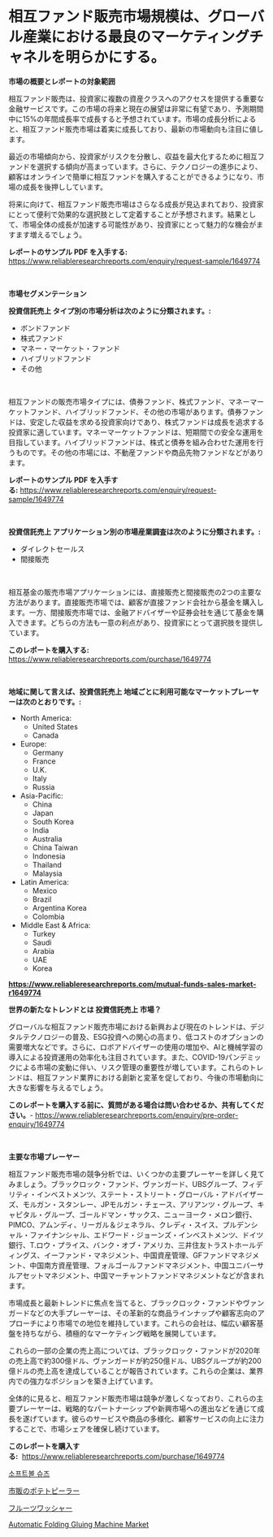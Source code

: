 <p><h1>相互ファンド販売市場規模は、グローバル産業における最良のマーケティングチャネルを明らかにする。</h1></p><p><strong>市場の概要とレポートの対象範囲</strong></p>
<p><p>相互ファンド販売は、投資家に複数の資産クラスへのアクセスを提供する重要な金融サービスです。この市場の将来と現在の展望は非常に有望であり、予測期間中に15%の年間成長率で成長すると予想されています。市場の成長分析によると、相互ファンド販売市場は着実に成長しており、最新の市場動向も注目に値します。</p><p>最近の市場傾向から、投資家がリスクを分散し、収益を最大化するために相互ファンドを選択する傾向が高まっています。さらに、テクノロジーの進歩により、顧客はオンラインで簡単に相互ファンドを購入することができるようになり、市場の成長を後押ししています。</p><p>将来に向けて、相互ファンド販売市場はさらなる成長が見込まれており、投資家にとって便利で効果的な選択肢として定着することが予想されます。結果として、市場全体の成長が加速する可能性があり、投資家にとって魅力的な機会がますます増えるでしょう。</p></p>
<p><strong>レポートのサンプル PDF を入手する:</strong> <a href="https://www.reliableresearchreports.com/enquiry/request-sample/1649774">https://www.reliableresearchreports.com/enquiry/request-sample/1649774</a></p>
<p>&nbsp;</p>
<p><strong>市場セグメンテーション</strong></p>
<p><strong>投資信託売上 タイプ別の市場分析は次のように分類されます。:</strong></p>
<p><ul><li>ボンドファンド</li><li>株式ファンド</li><li>マネー・マーケット・ファンド</li><li>ハイブリッドファンド</li><li>その他</li></ul></p>
<p>&nbsp;</p>
<p><p>相互ファンドの販売市場タイプには、債券ファンド、株式ファンド、マネーマーケットファンド、ハイブリッドファンド、その他の市場があります。債券ファンドは、安定した収益を求める投資家向けであり、株式ファンドは成長を追求する投資家に適しています。マネーマーケットファンドは、短期間での安全な運用を目指しています。ハイブリッドファンドは、株式と債券を組み合わせた運用を行うものです。その他の市場には、不動産ファンドや商品先物ファンドなどがあります。</p></p>
<p><strong>レポートのサンプル PDF を入手する:</strong>&nbsp;<a href="https://www.reliableresearchreports.com/enquiry/request-sample/1649774">https://www.reliableresearchreports.com/enquiry/request-sample/1649774</a></p>
<p>&nbsp;</p>
<p><strong> 投資信託売上 アプリケーション別の市場産業調査は次のように分類されます。:</strong></p>
<p><ul><li>ダイレクトセールス</li><li>間接販売</li></ul></p>
<p>&nbsp;</p>
<p><p>相互基金の販売市場アプリケーションには、直接販売と間接販売の2つの主要な方法があります。直接販売市場では、顧客が直接ファンド会社から基金を購入します。一方、間接販売市場では、金融アドバイザーや証券会社を通じて基金を購入できます。どちらの方法も一意の利点があり、投資家にとって選択肢を提供しています。</p></p>
<p><strong>このレポートを購入する:</strong>&nbsp; <a href="https://www.reliableresearchreports.com/purchase/1649774">https://www.reliableresearchreports.com/purchase/1649774</a></p>
<p>&nbsp;</p>
<p><strong>地域に関して言えば、投資信託売上 地域ごとに利用可能なマーケットプレーヤーは次のとおりです。:</strong></p>
<p><ul>
    <li>
        North America:
        <ul>
            <li>United States</li>
            <li>Canada</li>
        </ul>
    </li>
    <li>
        Europe:
        <ul>
            <li>Germany</li>
            <li>France</li>
            <li>U.K.</li>
            <li>Italy</li>
            <li>Russia</li>
        </ul>
    </li>
    <li>
        Asia-Pacific:
        <ul>
            <li>China</li>
            <li>Japan</li>
            <li>South Korea</li>
            <li>India</li>
            <li>Australia</li>
            <li>China Taiwan</li>
            <li>Indonesia</li>
            <li>Thailand</li>
            <li>Malaysia</li>
        </ul>
    </li>
    <li>
        Latin America:
        <ul>
            <li>Mexico</li>
            <li>Brazil</li>
            <li>Argentina Korea</li>
            <li>Colombia</li>
        </ul>
    </li>
    <li>
        Middle East & Africa:
        <ul>
            <li>Turkey</li>
            <li>Saudi</li>
            <li>Arabia</li>
            <li>UAE</li>
            <li>Korea</li>
        </ul>
    </li>
    </ul></p>
<p><strong><a href="https://www.reliableresearchreports.com/mutual-funds-sales-market-r1649774">https://www.reliableresearchreports.com/mutual-funds-sales-market-r1649774</a></strong>&nbsp;</p>
<p><strong>世界の新たなトレンドとは 投資信託売上 市場？</strong></p>
<p><p>グローバルな相互ファンド販売市場における新興および現在のトレンドは、デジタルテクノロジーの普及、ESG投資への関心の高まり、低コストのオプションの需要増大などです。さらに、ロボアドバイザーの使用の増加や、AIと機械学習の導入による投資運用の効率化も注目されています。また、COVID-19パンデミックによる市場の変動に伴い、リスク管理の重要性が増しています。これらのトレンドは、相互ファンド業界における創新と変革を促しており、今後の市場動向に大きな影響を与えるでしょう。</p></p>
<p><strong>このレポートを購入する前に、質問がある場合は問い合わせるか、共有してください。</strong>- <a href="https://www.reliableresearchreports.com/enquiry/pre-order-enquiry/1649774">https://www.reliableresearchreports.com/enquiry/pre-order-enquiry/1649774</a></p>
<p>&nbsp;</p>
<p><strong>主要な市場プレーヤー</strong></p>
<p><p>相互ファンド販売市場の競争分析では、いくつかの主要プレーヤーを詳しく見てみましょう。ブラックロック・ファンド、ヴァンガード、UBSグループ、フィデリティ・インベストメンツ、ステート・ストリート・グローバル・アドバイザーズ、モルガン・スタンレー、JPモルガン・チェース、アリアンツ・グループ、キャピタル・グループ、ゴールドマン・サックス、ニューヨーク・メロン銀行、PIMCO、アムンディ、リーガル＆ジェネラル、クレディ・スイス、プルデンシャル・ファイナンシャル、エドワード・ジョーンズ・インベストメンツ、ドイツ銀行、T.ロウ・プライス、バンク・オブ・アメリカ、三井住友トラストホールディングス、イーファンド・マネジメント、中国資産管理、GFファンドマネジメント、中国南方資産管理、フォルゴールファンドマネジメント、中国ユニバーサルアセットマネジメント、中国マーチャントファンドマネジメントなどが含まれます。</p><p>市場成長と最新トレンドに焦点を当てると、ブラックロック・ファンドやヴァンガードなどの大手プレーヤーは、その革新的な商品ラインナップや顧客志向のアプローチにより市場での地位を維持しています。これらの会社は、幅広い顧客基盤を持ちながら、積極的なマーケティング戦略を展開しています。</p><p>これらの一部の企業の売上高については、ブラックロック・ファンドが2020年の売上高で約300億ドル、ヴァンガードが約250億ドル、UBSグループが約200億ドルの売上高を達成していることが報告されています。これらの企業は、業界内での強力なポジションを築き上げています。</p><p>全体的に見ると、相互ファンド販売市場は競争が激しくなっており、これらの主要プレーヤーは、戦略的なパートナーシップや新興市場への進出などを通じて成長を遂げています。彼らのサービスや商品の多様化、顧客サービスの向上に注力することで、市場シェアを確保し続けています。</p></p>
<p><strong>このレポートを購入する:</strong>&nbsp;&nbsp;<a href="https://www.reliableresearchreports.com/purchase/1649774">https://www.reliableresearchreports.com/purchase/1649774</a></p>
<p><p><a href="https://medium.com/@brisamorar2023/%EC%86%8C%ED%94%84%ED%8A%B8%EB%B3%BC-%EC%8A%88%EC%A6%88-%EC%8B%9C%EC%9E%A5-%EB%B6%84%EC%84%9D-%EA%B7%B8-cagr-%EC%8B%9C%EC%9E%A5-%EC%84%B8%EB%B6%84%ED%99%94-%EB%B0%8F-%EA%B8%80%EB%A1%9C%EB%B2%8C-%EC%82%B0%EC%97%85-%EA%B0%9C%EC%9A%94-d38cdca95c15">소프트볼 슈즈</a></p><p><a href="https://medium.com/@logaolloway76845/%E5%95%86%E6%A5%AD%E7%94%A8%E3%83%9D%E3%83%86%E3%83%88%E3%83%94%E3%83%BC%E3%83%A9%E3%83%BC%E5%B8%82%E5%A0%B4-%E5%B8%82%E5%A0%B4cagr-%E5%B8%82%E5%A0%B4%E5%8B%95%E5%90%91-%E3%81%8A%E3%82%88%E3%81%B3%E6%88%90%E9%95%B7%E6%88%A6%E7%95%A5%E3%81%AB%E9%96%A2%E3%81%99%E3%82%8B%E6%B4%9E%E5%AF%9F-047af92a209c">市販のポテトピーラー</a></p><p><a href="https://medium.com/@nicholas.ellison0076890/%E6%9E%9C%E7%89%A9%E6%B4%97%E6%B5%84%E6%A9%9F%E5%B8%82%E5%A0%B4%E5%88%86%E6%9E%90-%E3%81%9D%E3%81%AEcagr-%E5%B8%82%E5%A0%B4%E3%82%BB%E3%82%B0%E3%83%A1%E3%83%B3%E3%83%86%E3%83%BC%E3%82%B7%E3%83%A7%E3%83%B3%E3%81%8A%E3%82%88%E3%81%B3%E3%82%B0%E3%83%AD%E3%83%BC%E3%83%90%E3%83%AB%E7%94%A3%E6%A5%AD%E6%A6%82%E8%A6%81-2ec151d1aebc">フルーツワッシャー</a></p><p><a href="https://github.com/PeterParrish5/Market-Research-Report-List-4/blob/main/automatic-folding-gluing-machine-market.md">Automatic Folding Gluing Machine Market</a></p></p>
